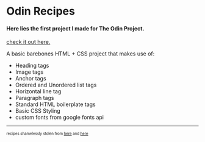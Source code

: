 # Odin Recipes
#### Here lies the first project I made for The Odin Project. 
 
[check it out here.](https://osmium1.github.io/odin_recipes/)
 
A basic barebones HTML + CSS project that makes use of:
- Heading tags
- Image tags
- Anchor tags 
- Ordered and Unordered list tags
- Horizontal line tag
- Paragraph tags
- Standard HTML boilerplate tags
- Basic CSS Styling
- custom fonts from google fonts api
-----
<sup><sub>recipes shamelessly stolen from [here](https://diynatural.com/homemade-mead-honey-mead-recipe/) and [here](https://www.vikingwarriorshirts.com/blogs/news/10-delicious-authentic-viking-recipes)</sub></sup>

